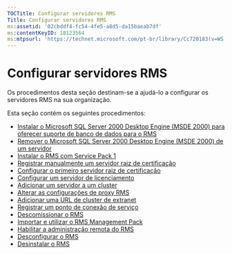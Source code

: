 ```yaml
---
TOCTitle: Configurar servidores RMS
Title: Configurar servidores RMS
ms:assetid: '02cbddf4-fc54-4fe5-a8d5-da15baeab7df'
ms:contentKeyID: 18123564
ms:mtpsurl: 'https://technet.microsoft.com/pt-br/library/Cc720183(v=WS.10)'
---
```


Configurar servidores RMS
=========================

Os procedimentos desta seção destinam-se a ajudá-lo a configurar os servidores RMS na sua organização.

Esta seção contém os seguintes procedimentos:

-   [Instalar o Microsoft SQL Server 2000 Desktop Engine (MSDE 2000) para oferecer suporte de banco de dados para o RMS](https://technet.microsoft.com/c9b9cd08-98c4-424f-b3fc-d685f57c002e)
-   [Remover o Microsoft SQL Server 2000 Desktop Engine (MSDE 2000) de um servidor](https://technet.microsoft.com/1864fa81-3298-4e34-a061-9f81b28d8284)
-   [Instalar o RMS com Service Pack 1](https://technet.microsoft.com/dab20175-a690-43f8-b943-768d289daa0d)
-   [Registrar manualmente um servidor raiz de certificação](https://technet.microsoft.com/aecdebb5-b28b-4b58-937a-392bb6ce9643)
-   [Configurar o primeiro servidor raiz de certificação](https://technet.microsoft.com/debc42f3-74ff-4c99-b7a4-4921fccdabc2)
-   [Configurar um servidor de licenciamento](https://technet.microsoft.com/4d67b898-0ba9-4eef-ab7d-ee0ca55a688e)
-   [Adicionar um servidor a um cluster](https://technet.microsoft.com/db635238-5528-4bec-9cc6-8244e2b3d733)
-   [Alterar as configurações de proxy RMS](https://technet.microsoft.com/8f50bd4d-26b1-4996-b361-722ee21607f3)
-   [Adicionar uma URL de cluster de extranet](https://technet.microsoft.com/12c83186-ce9e-4100-bbd1-d87a885331c7)
-   [Registrar um ponto de conexão de serviço](https://technet.microsoft.com/630cc3c3-9ed9-4423-8874-cbaceb43b353)
-   [Descomissionar o RMS](https://technet.microsoft.com/8b563c25-17cd-4b9b-ae42-695497ab6439)
-   [Importar e utilizar o RMS Management Pack](https://technet.microsoft.com/d9a73ef0-2f81-48c2-97cc-deb7bf477389)
-   [Habilitar a administração remota do RMS](https://technet.microsoft.com/00f17054-5f5d-47e2-89c1-7a593b930bb3)
-   [Desconfigurar o RMS](https://technet.microsoft.com/9fa63daa-5fb9-4afd-8371-b38248619857)
-   [Desinstalar o RMS](https://technet.microsoft.com/885e3b4f-ea32-466f-9f7f-d8440b0f7c28)
